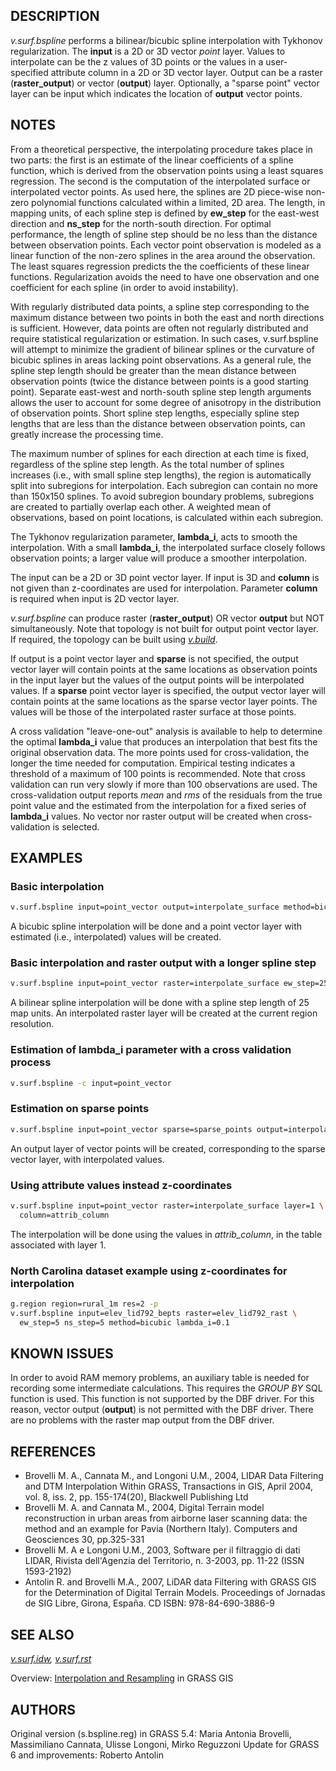 ## DESCRIPTION

*v.surf.bspline* performs a bilinear/bicubic spline interpolation with
Tykhonov regularization. The **input** is a 2D or 3D vector *point*
layer. Values to interpolate can be the z values of 3D points or the
values in a user-specified attribute column in a 2D or 3D vector layer.
Output can be a raster (**raster_output**) or vector (**output**) layer.
Optionally, a "sparse point" vector layer can be input which indicates
the location of **output** vector points.

## NOTES

From a theoretical perspective, the interpolating procedure takes place
in two parts: the first is an estimate of the linear coefficients of a
spline function, which is derived from the observation points using a
least squares regression. The second is the computation of the
interpolated surface or interpolated vector points. As used here, the
splines are 2D piece-wise non-zero polynomial functions calculated
within a limited, 2D area. The length, in mapping units, of each spline
step is defined by **ew_step** for the east-west direction and
**ns_step** for the north-south direction. For optimal performance, the
length of spline step should be no less than the distance between
observation points. Each vector point observation is modeled as a linear
function of the non-zero splines in the area around the observation. The
least squares regression predicts the the coefficients of these linear
functions. Regularization avoids the need to have one observation and
one coefficient for each spline (in order to avoid instability).

With regularly distributed data points, a spline step corresponding to
the maximum distance between two points in both the east and north
directions is sufficient. However, data points are often not regularly
distributed and require statistical regularization or estimation. In
such cases, v.surf.bspline will attempt to minimize the gradient of
bilinear splines or the curvature of bicubic splines in areas lacking
point observations. As a general rule, the spline step length should be
greater than the mean distance between observation points (twice the
distance between points is a good starting point). Separate east-west
and north-south spline step length arguments allows the user to account
for some degree of anisotropy in the distribution of observation points.
Short spline step lengths, especially spline step lengths that are less
than the distance between observation points, can greatly increase the
processing time.

The maximum number of splines for each direction at each time is fixed,
regardless of the spline step length. As the total number of splines
increases (i.e., with small spline step lengths), the region is
automatically split into subregions for interpolation. Each subregion
can contain no more than 150x150 splines. To avoid subregion boundary
problems, subregions are created to partially overlap each other. A
weighted mean of observations, based on point locations, is calculated
within each subregion.

The Tykhonov regularization parameter, **lambda_i**, acts to smooth the
interpolation. With a small **lambda_i**, the interpolated surface
closely follows observation points; a larger value will produce a
smoother interpolation.

The input can be a 2D or 3D point vector layer. If input is 3D and
**column** is not given than z-coordinates are used for interpolation.
Parameter **column** is required when input is 2D vector layer.

*v.surf.bspline* can produce raster (**raster_output**) OR vector
**output** but NOT simultaneously. Note that topology is not built for
output point vector layer. If required, the topology can be built using
*[v.build](v.build.md)*.

If output is a point vector layer and **sparse** is not specified, the
output vector layer will contain points at the same locations as
observation points in the input layer but the values of the output
points will be interpolated values. If a **sparse** point vector layer
is specified, the output vector layer will contain points at the same
locations as the sparse vector layer points. The values will be those of
the interpolated raster surface at those points.

A cross validation "leave-one-out" analysis is available to help to
determine the optimal **lambda_i** value that produces an interpolation
that best fits the original observation data. The more points used for
cross-validation, the longer the time needed for computation. Empirical
testing indicates a threshold of a maximum of 100 points is recommended.
Note that cross validation can run very slowly if more than 100
observations are used. The cross-validation output reports *mean* and
*rms* of the residuals from the true point value and the estimated from
the interpolation for a fixed series of **lambda_i** values. No vector
nor raster output will be created when cross-validation is selected.

## EXAMPLES

### Basic interpolation

```bash
v.surf.bspline input=point_vector output=interpolate_surface method=bicubic
```

A bicubic spline interpolation will be done and a point vector layer
with estimated (i.e., interpolated) values will be created.

### Basic interpolation and raster output with a longer spline step

```bash
v.surf.bspline input=point_vector raster=interpolate_surface ew_step=25 ns_step=25
```

A bilinear spline interpolation will be done with a spline step length
of 25 map units. An interpolated raster layer will be created at the
current region resolution.

### Estimation of lambda_i parameter with a cross validation process

```bash
v.surf.bspline -c input=point_vector
```

### Estimation on sparse points

```bash
v.surf.bspline input=point_vector sparse=sparse_points output=interpolate_surface
```

An output layer of vector points will be created, corresponding to the
sparse vector layer, with interpolated values.

### Using attribute values instead z-coordinates

```bash
v.surf.bspline input=point_vector raster=interpolate_surface layer=1 \
  column=attrib_column
```

The interpolation will be done using the values in *attrib_column*, in
the table associated with layer 1.

### North Carolina dataset example using z-coordinates for interpolation

```bash
g.region region=rural_1m res=2 -p
v.surf.bspline input=elev_lid792_bepts raster=elev_lid792_rast \
  ew_step=5 ns_step=5 method=bicubic lambda_i=0.1
```

## KNOWN ISSUES

In order to avoid RAM memory problems, an auxiliary table is needed for
recording some intermediate calculations. This requires the *GROUP BY*
SQL function is used. This function is not supported by the DBF driver.
For this reason, vector output (**output**) is not permitted with the
DBF driver. There are no problems with the raster map output from the
DBF driver.

## REFERENCES

- Brovelli M. A., Cannata M., and Longoni U.M., 2004, LIDAR Data
  Filtering and DTM Interpolation Within GRASS, Transactions in GIS,
  April 2004, vol. 8, iss. 2, pp. 155-174(20), Blackwell Publishing Ltd
- Brovelli M. A. and Cannata M., 2004, Digital Terrain model
  reconstruction in urban areas from airborne laser scanning data: the
  method and an example for Pavia (Northern Italy). Computers and
  Geosciences 30, pp.325-331
- Brovelli M. A e Longoni U.M., 2003, Software per il filtraggio di dati
  LIDAR, Rivista dell'Agenzia del Territorio, n. 3-2003, pp. 11-22 (ISSN
  1593-2192)
- Antolin R. and Brovelli M.A., 2007, LiDAR data Filtering with GRASS
  GIS for the Determination of Digital Terrain Models. Proceedings of
  Jornadas de SIG Libre, Girona, España. CD ISBN: 978-84-690-3886-9

## SEE ALSO

*[v.surf.idw](v.surf.idw.md), [v.surf.rst](v.surf.rst.md)*

Overview: [Interpolation and
Resampling](https://grasswiki.osgeo.org/wiki/Interpolation) in GRASS GIS

## AUTHORS

Original version (s.bspline.reg) in GRASS 5.4: Maria Antonia Brovelli,
Massimiliano Cannata, Ulisse Longoni, Mirko Reguzzoni
Update for GRASS 6 and improvements: Roberto Antolin
